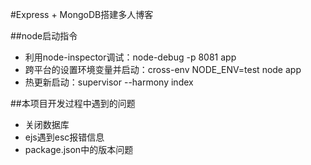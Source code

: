 #Express + MongoDB搭建多人博客

##node启动指令
 - 利用node-inspector调试：node-debug -p 8081 app
 - 跨平台的设置环境变量并启动：cross-env NODE_ENV=test node app
 - 热更新启动：supervisor --harmony index
 
##本项目开发过程中遇到的问题
 - 关闭数据库
 - ejs遇到esc报错信息
 - package.json中的版本问题